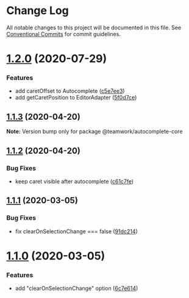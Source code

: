 # Change Log

All notable changes to this project will be documented in this file.
See [Conventional Commits](https://conventionalcommits.org) for commit guidelines.

# [1.2.0](https://github.com/Teamwork/autocomplete/compare/@teamwork/autocomplete-core@1.1.3...@teamwork/autocomplete-core@1.2.0) (2020-07-29)


### Features

* add caretOffset to Autocomplete ([c5e7ee3](https://github.com/Teamwork/autocomplete/commit/c5e7ee3d86117655f9c3b127f97abaefd4537942))
* add getCaretPosition to EditorAdapter ([5f0d7ce](https://github.com/Teamwork/autocomplete/commit/5f0d7ce3d5d75ceb578b23efdc855fca67c703d3))





## [1.1.3](https://github.com/Teamwork/autocomplete/compare/@teamwork/autocomplete-core@1.1.2...@teamwork/autocomplete-core@1.1.3) (2020-04-20)

**Note:** Version bump only for package @teamwork/autocomplete-core





## [1.1.2](https://github.com/Teamwork/autocomplete/compare/@teamwork/autocomplete-core@1.1.1...@teamwork/autocomplete-core@1.1.2) (2020-04-20)


### Bug Fixes

* keep caret visible after autocomplete ([c61c7fe](https://github.com/Teamwork/autocomplete/commit/c61c7fe56d606b4c9153c2ccee865caa70a1fad8))





## [1.1.1](https://github.com/Teamwork/autocomplete/compare/@teamwork/autocomplete-core@1.1.0...@teamwork/autocomplete-core@1.1.1) (2020-03-05)


### Bug Fixes

* fix clearOnSelectionChange === false ([91dc214](https://github.com/Teamwork/autocomplete/commit/91dc2142a2084f9ef69063ba204eb687138372a0))





# [1.1.0](https://github.com/Teamwork/autocomplete/compare/@teamwork/autocomplete-core@1.0.0...@teamwork/autocomplete-core@1.1.0) (2020-03-05)


### Features

* add "clearOnSelectionChange" option ([6c7e614](https://github.com/Teamwork/autocomplete/commit/6c7e614d0d0552dc22f69bf50b0bc1292dbd6536))
